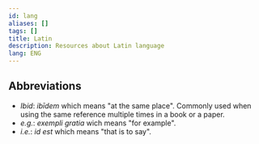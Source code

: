 ```yaml
---
id: lang
aliases: []
tags: []
title: Latin
description: Resources about Latin language
lang: ENG
---
```


## Abbreviations

- _Ibid_: _ibīdem_ which means "at the same place". Commonly used when using the same reference multiple times in a book or a paper.
- _e.g._: _exempli gratia_ wich means "for example".
- _i.e._: _id est_ which means "that is to say".